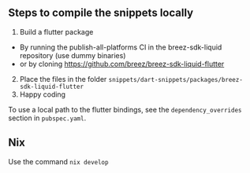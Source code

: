 ## Steps to compile the snippets locally
1. Build a flutter package
  - By running the publish-all-platforms CI in the breez-sdk-liquid repository (use dummy binaries)
  - or by cloning https://github.com/breez/breez-sdk-liquid-flutter
2. Place the files in the folder `snippets/dart-snippets/packages/breez-sdk-liquid-flutter`
3. Happy coding

To use a local path to the flutter bindings, see the `dependency_overrides` section in `pubspec.yaml`.

## Nix
Use the command `nix develop`